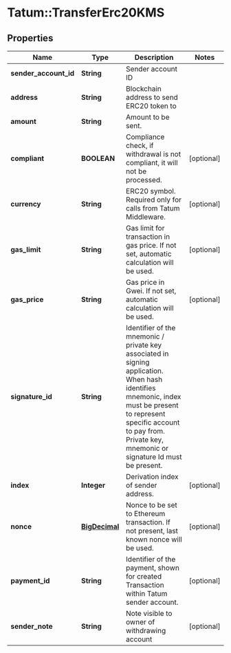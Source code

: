 # Tatum::TransferErc20KMS

## Properties
Name | Type | Description | Notes
------------ | ------------- | ------------- | -------------
**sender_account_id** | **String** | Sender account ID | 
**address** | **String** | Blockchain address to send ERC20 token to | 
**amount** | **String** | Amount to be sent. | 
**compliant** | **BOOLEAN** | Compliance check, if withdrawal is not compliant, it will not be processed. | [optional] 
**currency** | **String** | ERC20 symbol. Required only for calls from Tatum Middleware. | [optional] 
**gas_limit** | **String** | Gas limit for transaction in gas price. If not set, automatic calculation will be used. | [optional] 
**gas_price** | **String** | Gas price in Gwei. If not set, automatic calculation will be used. | [optional] 
**signature_id** | **String** | Identifier of the mnemonic / private key associated in signing application. When hash identifies mnemonic, index must be present to represent specific account to pay from. Private key, mnemonic or signature Id must be present.  | 
**index** | **Integer** | Derivation index of sender address. | [optional] 
**nonce** | [**BigDecimal**](BigDecimal.md) | Nonce to be set to Ethereum transaction. If not present, last known nonce will be used. | [optional] 
**payment_id** | **String** | Identifier of the payment, shown for created Transaction within Tatum sender account. | [optional] 
**sender_note** | **String** | Note visible to owner of withdrawing account | [optional] 

